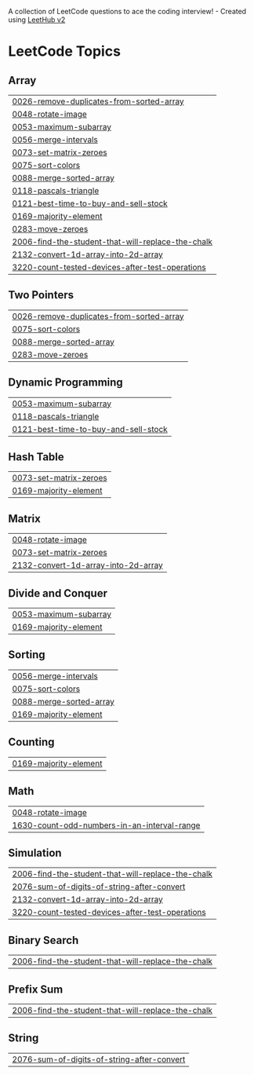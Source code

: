A collection of LeetCode questions to ace the coding interview! - Created using [LeetHub v2](https://github.com/arunbhardwaj/LeetHub-2.0)
<!---LeetCode Topics Start-->
# LeetCode Topics
## Array
|  |
| ------- |
| [0026-remove-duplicates-from-sorted-array](https://github.com/nparnami3/-CrackYourPlacement/tree/master/0026-remove-duplicates-from-sorted-array) |
| [0048-rotate-image](https://github.com/nparnami3/-CrackYourPlacement/tree/master/0048-rotate-image) |
| [0053-maximum-subarray](https://github.com/nparnami3/-CrackYourPlacement/tree/master/0053-maximum-subarray) |
| [0056-merge-intervals](https://github.com/nparnami3/-CrackYourPlacement/tree/master/0056-merge-intervals) |
| [0073-set-matrix-zeroes](https://github.com/nparnami3/-CrackYourPlacement/tree/master/0073-set-matrix-zeroes) |
| [0075-sort-colors](https://github.com/nparnami3/-CrackYourPlacement/tree/master/0075-sort-colors) |
| [0088-merge-sorted-array](https://github.com/nparnami3/-CrackYourPlacement/tree/master/0088-merge-sorted-array) |
| [0118-pascals-triangle](https://github.com/nparnami3/-CrackYourPlacement/tree/master/0118-pascals-triangle) |
| [0121-best-time-to-buy-and-sell-stock](https://github.com/nparnami3/-CrackYourPlacement/tree/master/0121-best-time-to-buy-and-sell-stock) |
| [0169-majority-element](https://github.com/nparnami3/-CrackYourPlacement/tree/master/0169-majority-element) |
| [0283-move-zeroes](https://github.com/nparnami3/-CrackYourPlacement/tree/master/0283-move-zeroes) |
| [2006-find-the-student-that-will-replace-the-chalk](https://github.com/nparnami3/-CrackYourPlacement/tree/master/2006-find-the-student-that-will-replace-the-chalk) |
| [2132-convert-1d-array-into-2d-array](https://github.com/nparnami3/-CrackYourPlacement/tree/master/2132-convert-1d-array-into-2d-array) |
| [3220-count-tested-devices-after-test-operations](https://github.com/nparnami3/-CrackYourPlacement/tree/master/3220-count-tested-devices-after-test-operations) |
## Two Pointers
|  |
| ------- |
| [0026-remove-duplicates-from-sorted-array](https://github.com/nparnami3/-CrackYourPlacement/tree/master/0026-remove-duplicates-from-sorted-array) |
| [0075-sort-colors](https://github.com/nparnami3/-CrackYourPlacement/tree/master/0075-sort-colors) |
| [0088-merge-sorted-array](https://github.com/nparnami3/-CrackYourPlacement/tree/master/0088-merge-sorted-array) |
| [0283-move-zeroes](https://github.com/nparnami3/-CrackYourPlacement/tree/master/0283-move-zeroes) |
## Dynamic Programming
|  |
| ------- |
| [0053-maximum-subarray](https://github.com/nparnami3/-CrackYourPlacement/tree/master/0053-maximum-subarray) |
| [0118-pascals-triangle](https://github.com/nparnami3/-CrackYourPlacement/tree/master/0118-pascals-triangle) |
| [0121-best-time-to-buy-and-sell-stock](https://github.com/nparnami3/-CrackYourPlacement/tree/master/0121-best-time-to-buy-and-sell-stock) |
## Hash Table
|  |
| ------- |
| [0073-set-matrix-zeroes](https://github.com/nparnami3/-CrackYourPlacement/tree/master/0073-set-matrix-zeroes) |
| [0169-majority-element](https://github.com/nparnami3/-CrackYourPlacement/tree/master/0169-majority-element) |
## Matrix
|  |
| ------- |
| [0048-rotate-image](https://github.com/nparnami3/-CrackYourPlacement/tree/master/0048-rotate-image) |
| [0073-set-matrix-zeroes](https://github.com/nparnami3/-CrackYourPlacement/tree/master/0073-set-matrix-zeroes) |
| [2132-convert-1d-array-into-2d-array](https://github.com/nparnami3/-CrackYourPlacement/tree/master/2132-convert-1d-array-into-2d-array) |
## Divide and Conquer
|  |
| ------- |
| [0053-maximum-subarray](https://github.com/nparnami3/-CrackYourPlacement/tree/master/0053-maximum-subarray) |
| [0169-majority-element](https://github.com/nparnami3/-CrackYourPlacement/tree/master/0169-majority-element) |
## Sorting
|  |
| ------- |
| [0056-merge-intervals](https://github.com/nparnami3/-CrackYourPlacement/tree/master/0056-merge-intervals) |
| [0075-sort-colors](https://github.com/nparnami3/-CrackYourPlacement/tree/master/0075-sort-colors) |
| [0088-merge-sorted-array](https://github.com/nparnami3/-CrackYourPlacement/tree/master/0088-merge-sorted-array) |
| [0169-majority-element](https://github.com/nparnami3/-CrackYourPlacement/tree/master/0169-majority-element) |
## Counting
|  |
| ------- |
| [0169-majority-element](https://github.com/nparnami3/-CrackYourPlacement/tree/master/0169-majority-element) |
## Math
|  |
| ------- |
| [0048-rotate-image](https://github.com/nparnami3/-CrackYourPlacement/tree/master/0048-rotate-image) |
| [1630-count-odd-numbers-in-an-interval-range](https://github.com/nparnami3/-CrackYourPlacement/tree/master/1630-count-odd-numbers-in-an-interval-range) |
## Simulation
|  |
| ------- |
| [2006-find-the-student-that-will-replace-the-chalk](https://github.com/nparnami3/-CrackYourPlacement/tree/master/2006-find-the-student-that-will-replace-the-chalk) |
| [2076-sum-of-digits-of-string-after-convert](https://github.com/nparnami3/-CrackYourPlacement/tree/master/2076-sum-of-digits-of-string-after-convert) |
| [2132-convert-1d-array-into-2d-array](https://github.com/nparnami3/-CrackYourPlacement/tree/master/2132-convert-1d-array-into-2d-array) |
| [3220-count-tested-devices-after-test-operations](https://github.com/nparnami3/-CrackYourPlacement/tree/master/3220-count-tested-devices-after-test-operations) |
## Binary Search
|  |
| ------- |
| [2006-find-the-student-that-will-replace-the-chalk](https://github.com/nparnami3/-CrackYourPlacement/tree/master/2006-find-the-student-that-will-replace-the-chalk) |
## Prefix Sum
|  |
| ------- |
| [2006-find-the-student-that-will-replace-the-chalk](https://github.com/nparnami3/-CrackYourPlacement/tree/master/2006-find-the-student-that-will-replace-the-chalk) |
## String
|  |
| ------- |
| [2076-sum-of-digits-of-string-after-convert](https://github.com/nparnami3/-CrackYourPlacement/tree/master/2076-sum-of-digits-of-string-after-convert) |
<!---LeetCode Topics End-->